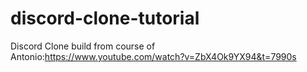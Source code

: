 # discord-clone-tutorial

Discord Clone build from course of Antonio:https://www.youtube.com/watch?v=ZbX4Ok9YX94&t=7990s
